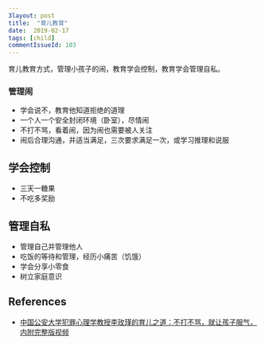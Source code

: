 ```yaml
---
3layout: post
title:  "育儿教育"
date:  2019-02-17
tags: [child]
commentIssueId: 103
---
```




育儿教育方式，管理小孩子的闹，教育学会控制，教育学会管理自私。



### 管理闹

* 学会说不，教育他知道拒绝的道理
* 一个人一个安全封闭环境（卧室），尽情闹
* 不打不骂，看着闹，因为闹也需要被人关注
* 闹后合理沟通，并适当满足，三次要求满足一次，或学习推理和说服



## 学会控制

* 三天一糖果
* 不吃多奖励



## 管理自私

* 管理自己并管理他人
* 吃饭的等待和管理，经历小痛苦（饥饿）
* 学会分享小零食
* 树立家庭意识





## References

* [中国公安大学犯罪心理学教授李玫瑾的育儿之道：不打不骂，就让孩子服气，内附完整版视频](https://mp.weixin.qq.com/s/BSJ4qPEu3gDMYTktkK860Q)